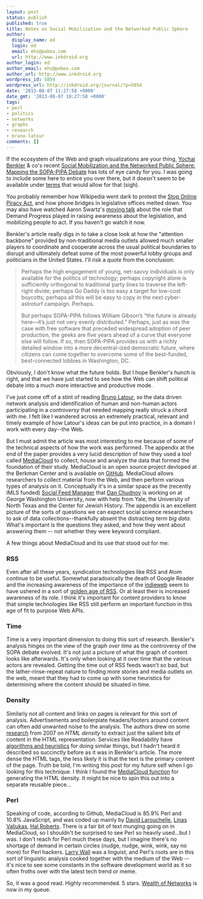 ```yaml
---
layout: post
status: publish
published: true
title: Notes on Social Mobilization and the Networked Public Sphere
author:
  display_name: ed
  login: ed
  email: ehs@pobox.com
  url: http://www.inkdroid.org
author_login: ed
author_email: ehs@pobox.com
author_url: http://www.inkdroid.org
wordpress_id: 5854
wordpress_url: http://inkdroid.org/journal/?p=5854
date: '2013-08-07 11:27:58 +0000'
date_gmt: '2013-08-07 18:27:58 +0000'
tags:
- perl
- politics
- networks
- graphs
- research
- bruno-latour
comments: []
---
```


<p>If the ecosystem of the Web and graph visualizations are your thing, <a href="https://twitter.com/YochaiBenkler">Yochai Benkler</a> & co's recent <a href="https://papers.ssrn.com/sol3/papers.cfm?abstract_id=2295953">Social Mobilization and the Networked Public Sphere: Mapping the SOPA-PIPA Debate</a> has lots of eye candy for you. I was going to include some here to entice you over there, but it doesn't seem to be available under <a href="https://www.ssrn.com/terms_of_use.html">terms</a> that would allow for that (sigh).</p>
<p>You probably remember how Wikipedia went dark to protest the <a href="https://en.wikipedia.org/wiki/Stop_Online_Piracy_Act">Stop Online Piracy Act</a>, and how phone bridges in legislative offices melted down. You may also have watched Aaron Swartz's <a href="http://www.democracynow.org/2013/1/14/freedom_to_connect_aaron_swartz_1986">moving talk</a> about the role that Demand Progress played in raising awareness about the legislation, and mobilizing people to act. If you haven't go watch it now. </p>
<p>Benkler's article really digs in to take a close look at how the "attention backbone" provided by non-traditional media outlets allowed much smaller players to coordinate and cooperate across the usual political boundaries to disrupt and ultimately defeat some of the most powerful lobby groups and politicians in the United States. I'll risk a quote from the conclusion:</p>
<blockquote><p>
Perhaps the high engagement of young, net-savvy individuals is only available for the politics of technology; perhaps copyright alone is sufficiently orthogonal to traditional party lines to traverse the left-right divide; perhaps Go Daddy is too easy a target for low-cost boycotts; perhaps all this will be easy to copy in the next cyber-astroturf campaign. Perhaps.</p>
<p>But perhaps SOPA-PIPA follows William Gibson’s “the future is already here—it’s just not very evenly distributed.” Perhaps, just as was the case with free software that preceded widespread adoption of peer production, the geeks are five years ahead of a curve that everyone else will follow. If so, then SOPA-PIPA provides us with a richly detailed window into a more decentral-ized democratic future, where citizens can come together to overcome some of the best-funded, best-connected lobbies in Washington, DC.
</p></blockquote>
<p>Obviously, I don't know what the future holds. But I hope Benkler's hunch is right, and that we have just started to see how the Web can shift political debate into a much more interactive and productive mode. </p>
<p>I've just come off of a stint of reading <a href="https://en.wikipedia.org/wiki/Bruno_Latour">Bruno Latour</a>, so the data driven network analysis and identification of human and non-human actors participating in a <em>controversy</em> that needed mapping really struck a chord with me. I felt like I wandered across an extremely practical, relevant and timely example of how Latour's ideas can be put into practice, in a domain I work with every day--the Web.</p>
<p>But I must admit the article was most interesting to me because of some of the technical aspects of how the work was performed. The appendix at the end of the paper provides a very lucid description of how they used a tool called <a href="http://www.mediacloud.org/">MediaCloud</a> to collect, house and analyze the data that formed the foundation of their study. MediaCloud is an open source project devloped at the Berkman Center and is available on <a href="https://github.com/berkmancenter/mediacloud">GitHub</a>. MediaCloud allows researchers to collect material from the Web, and then perform various types of analysis on it. Conceptually it's in a similar space as the (recently IMLS funded) <a href="https://github.com/gwu-libraries/social-feed-manager">Social Feed Manager</a> that <a href="http://twitter.com/dchud">Dan Chudnov</a> is working on at George Washington University, now with help from Yale, the University of North Texas and the Center for Jewish History. The appendix is an excellent picture of the sorts of questions we can expect social science researchers to ask of data collections--thankfully absent the distracting term <em>big data</em>. What's important is the questions they asked, and how they went about answering them -- not whether they were keyword compliant.</p>
<p>A few things about MediaCloud and its use that stood out for me:</p>
<h3>RSS</h3>
<p>Even after all these years, syndication technologies like RSS and Atom continue to be useful. Somewhat paradoxically the death of Google Reader and the increasing awareness of the importance of the <a href="http://indiewebcamp.com/why">indieweb</a> seem to have ushered in a sort of <a href="http://dashes.com/anil/2013/07/the-golden-age-of-rss.html">golden age of RSS</a>. Or at least their is increased awareness of its role. I think it's important for content providers to know that simple technologies like RSS still perform an important function in this age of fit to purpose Web APIs.</p>
<h3>Time</h3>
<p>Time is a very important dimension to doing this sort of research. Benkler's analysis hinges on the view of the graph <em>over time</em> as the controversy of the SOPA debate evolved. It's not just a picture of what the graph of content looks like afterwards. It's only when looking at it over time that the various actors are revealed. Getting the time out of RSS feeds wasn't so bad, but the lather-rinse-repeat nature to finding more stories and media outlets on the web, meant that they had to come up with some heuristics for determining where the content should be situated in time.</p>
<h3>Density</h3>
<p>Similarly not all content and links on pages is relevant for this sort of analysis. Advertisements and boilerplate headers/footers around content can often add unwanted noise to the analysis. The authors drew on some <a href="http://ai-depot.com/articles/the-easy-way-to-extract-useful-text-from-arbitrary-html/">research</a> from 2007 on <em>HTML density</em> to extract just the salient bits of content in the HTML representation. Services like Readability have <a href="http://stackoverflow.com/questions/3652657/what-algorithm-does-readability-use-for-extracting-text-from-urls">algorithms and heuristics</a> for doing similar things, but I hadn't heard it described so succinctly before as it was in Benkler's article. The more dense the HTML tags, the less likely it is that the text is the primary content of the page. Truth be told, I'm writing this post for my future self when I go looking for this technique. I think I found the <a href="https://github.com/berkmancenter/mediacloud/blob/master/lib/MediaWords/Crawler/AnalyzeLines.pm#L38<br />
">MediaCloud function</a> for generating the HTML density. It might be nice to spin this out into a separate reusable piece...</p>
<h3>Perl</h3>
<p>Speaking of code, according to Github, MediaCloud is 85.9% Perl and 10.8% JavaScript, and was coded up mainly by <a href="https://twitter.com/dlarochelle">David Larouchelle</a>, <a href="http://wiki.pypt.lt/">Linas Valiukas</a>, <a href="http://blogs.law.harvard.edu/hroberts/">Hal Roberts</a>. There is a fair bit of text munging going on in MediaCloud, so I shouldn't be surprised to see Perl so heavily used...but I was. I don't reach for Perl much these days, but I imagine there's no shortage of demand in certain circles (nudge, nudge, wink, wink, say no more) for Perl hackers. <a href="https://en.wikipedia.org/wiki/Larry_Wall">Larry Wall</a> was a linguist, and Perl's roots are in this sort of linguistic analysis cooked together with the medium of the Web -- it's nice to see some constants in the software development world as it so often froths over with the latest tech trend or meme.</p>
<p>So, it was a good read. Highly recommended. 5 stars. <a href="https://cyber.law.harvard.edu/wealth_of_networks/Main_Page">Wealth of Networks</a> is now in my queue.</p>
